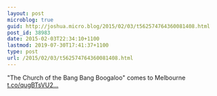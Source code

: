 ```yaml
---
layout: post
microblog: true
guid: http://joshua.micro.blog/2015/02/03/t562574764360081408.html
post_id: 38983
date: 2015-02-03T22:34:10+1100
lastmod: 2019-07-30T17:41:37+1100
type: post
url: /2015/02/03/t562574764360081408.html
---
```

"The Church of the Bang Bang Boogaloo" comes to Melbourne [t.co/qugBTsVU2...](http://t.co/qugBTsVU2T)

